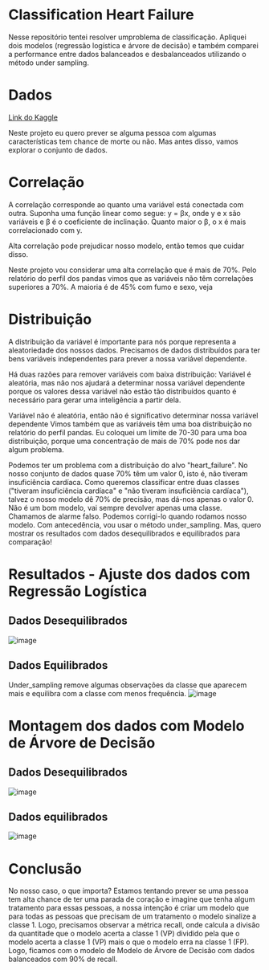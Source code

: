# Classification Heart Failure
Nesse repositório tentei resolver umproblema de classificação. Apliquei dois modelos (regressão logística e árvore de decisão) e também comparei a performance entre dados balanceados e desbalanceados utilizando o método under sampling.

# Dados
[Link do Kaggle](https://www.kaggle.com/andrewmvd/heart-failure-clinical-data)

Neste projeto eu quero prever se alguma pessoa com algumas características tem chance de morte ou não. Mas antes disso, vamos explorar o conjunto de dados.

# Correlação
A correlação corresponde ao quanto uma variável está conectada com outra. Suponha uma função linear como segue: y = βx, onde y e x são variáveis e β é o coeficiente de inclinação. Quanto maior o β, o x é mais correlacionado com y.

Alta correlação pode prejudicar nosso modelo, então temos que cuidar disso.

Neste projeto vou considerar uma alta correlação que é mais de 70%. Pelo relatório do perfil dos pandas vimos que as variáveis não têm correlações superiores a 70%. A maioria é de 45% com fumo e sexo, veja

# Distribuição
A distribuição da variável é importante para nós porque representa a aleatoriedade dos nossos dados. Precisamos de dados distribuídos para ter bens variáveis independentes para prever a nossa variável dependente.

Há duas razões para remover variáveis com baixa distribuição:
Variável é aleatória, mas não nos ajudará a determinar nossa variável dependente porque os valores dessa variável não estão tão distribuídos quanto é necessário para gerar uma inteligência a partir dela.

Variável não é aleatória, então não é significativo determinar nossa variável dependente
Vimos também que as variáveis têm uma boa distribuição no relatório do perfil pandas. Eu coloquei um limite de 70-30 para uma boa distribuição, porque uma concentração de mais de 70% pode nos dar algum problema.

Podemos ter um problema com a distribuição do alvo "heart_failure". No nosso conjunto de dados quase 70% têm um valor 0, isto é, não tiveram insuficiência cardíaca.
Como queremos classificar entre duas classes ("tiveram insuficiência cardíaca" e "não tiveram insuficiência cardíaca"), talvez o nosso modelo dê 70% de precisão, mas dá-nos apenas o valor 0. Não é um bom modelo, vai sempre devolver apenas uma classe.
Chamamos de alarme falso. Podemos corrigi-lo quando rodamos nosso modelo. Com antecedência, vou usar o método under_sampling. Mas, quero mostrar os resultados com dados desequilibrados e equilibrados para comparação!

# Resultados - Ajuste dos dados com Regressão Logística

## Dados Desequilibrados
![image](https://user-images.githubusercontent.com/56306657/122310362-9145c200-cee6-11eb-9e1b-1d4111ab8d80.png)

## Dados Equilibrados
Under_sampling remove algumas observações da classe que aparecem mais e equilibra com a classe com menos frequência.
![image](https://user-images.githubusercontent.com/56306657/122309392-99046700-cee4-11eb-9697-53826b1f44e0.png)

# Montagem dos dados com Modelo de Árvore de Decisão
## Dados Desequilibrados
![image](https://user-images.githubusercontent.com/56306657/122309447-b3d6db80-cee4-11eb-9512-9c9ea30d5fb4.png)

## Dados equilibrados
![image](https://user-images.githubusercontent.com/56306657/122309507-ca7d3280-cee4-11eb-9dcc-a5fbee70b782.png)

# Conclusão
No nosso caso, o que importa? Estamos tentando prever se uma pessoa tem alta chance de ter uma parada de coração e imagine que tenha algum tratamento para essas pessoas, a nossa intenção é criar um modelo que para todas as pessoas que precisam de um tratamento o modelo sinalize a classe 1. Logo, precisamos observar a métrica recall, onde calcula a divisão da quantitade que o modelo acerta a classe 1 (VP) dividido pela que o modelo acerta a classe 1 (VP) mais o que o modelo erra na classe 1 (FP). Logo, ficamos com o modelo de Modelo de Árvore de Decisão com dados balanceados com 90% de recall.




